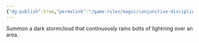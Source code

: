 ```yaml
---
{"dg-publish":true,"permalink":"/game-rules/magic/conjunctive-disciplines/lightning-spells/raging-tempest/"}
---
```


Summon a dark stormcloud that continuously rains bolts of lightning over an area.